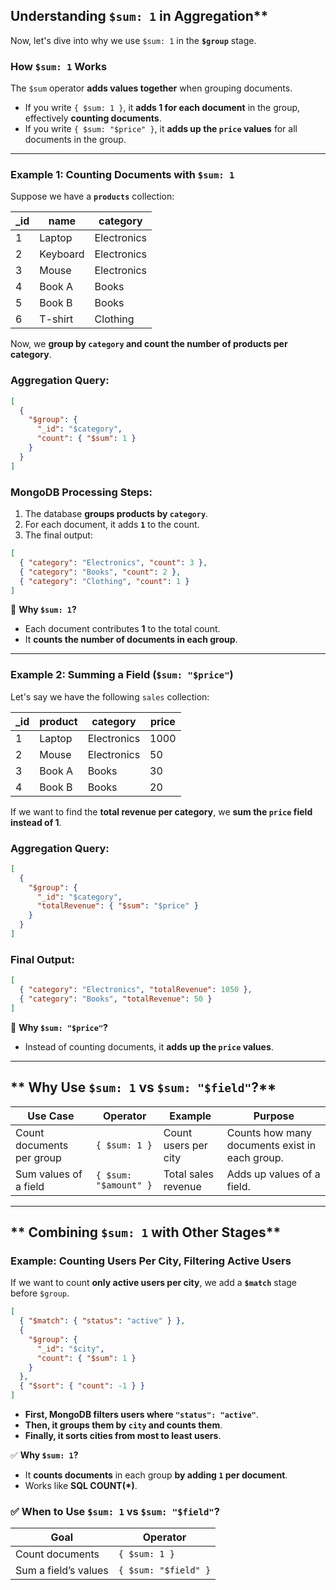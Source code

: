 
## Understanding `$sum: 1` in Aggregation**

Now, let's dive into why we use `$sum: 1` in the **`$group`** stage.

### **How `$sum: 1` Works**

The `$sum` operator **adds values together** when grouping documents.

- If you write `{ $sum: 1 }`, it **adds 1 for each document** in the group, effectively **counting documents**.
- If you write `{ $sum: "$price" }`, it **adds up the `price` values** for all documents in the group.

---

### **Example 1: Counting Documents with `$sum: 1`**

Suppose we have a **`products`** collection:

|_id|name|category|
|---|---|---|
|1|Laptop|Electronics|
|2|Keyboard|Electronics|
|3|Mouse|Electronics|
|4|Book A|Books|
|5|Book B|Books|
|6|T-shirt|Clothing|

Now, we **group by `category` and count the number of products per category**.

### **Aggregation Query:**

```json
[
  {
    "$group": {
      "_id": "$category",
      "count": { "$sum": 1 }
    }
  }
]
```

### **MongoDB Processing Steps:**

1. The database **groups products by `category`**.
2. For each document, it adds **`1`** to the count.
3. The final output:

```json
[
  { "category": "Electronics", "count": 3 },
  { "category": "Books", "count": 2 },
  { "category": "Clothing", "count": 1 }
]
```

📌 **Why `$sum: 1`?**

- Each document contributes **1** to the total count.
- It **counts the number of documents in each group**.

---

### **Example 2: Summing a Field (`$sum: "$price"`)**

Let's say we have the following `sales` collection:

|_id|product|category|price|
|---|---|---|---|
|1|Laptop|Electronics|1000|
|2|Mouse|Electronics|50|
|3|Book A|Books|30|
|4|Book B|Books|20|

If we want to find the **total revenue per category**, we **sum the `price` field instead of 1**.

### **Aggregation Query:**

```json
[
  {
    "$group": {
      "_id": "$category",
      "totalRevenue": { "$sum": "$price" }
    }
  }
]
```

### **Final Output:**

```json
[
  { "category": "Electronics", "totalRevenue": 1050 },
  { "category": "Books", "totalRevenue": 50 }
]
```

📌 **Why `$sum: "$price"`?**

- Instead of counting documents, it **adds up the `price` values**.

---

## ** Why Use `$sum: 1` vs `$sum: "$field"`?**

| **Use Case**              | **Operator**          | **Example**          | **Purpose**                                    |
| ------------------------- | --------------------- | -------------------- | ---------------------------------------------- |
| Count documents per group | `{ $sum: 1 }`         | Count users per city | Counts how many documents exist in each group. |
| Sum values of a field     | `{ $sum: "$amount" }` | Total sales revenue  | Adds up values of a field.                     |

---

## ** Combining `$sum: 1` with Other Stages**

### **Example: Counting Users Per City, Filtering Active Users**

If we want to count **only active users per city**, we add a **`$match`** stage before `$group`.

```json
[
  { "$match": { "status": "active" } },
  {
    "$group": {
      "_id": "$city",
      "count": { "$sum": 1 }
    }
  },
  { "$sort": { "count": -1 } }
]
```

- **First, MongoDB filters users where `"status": "active"`**.
- **Then, it groups them by `city` and counts them**.
- **Finally, it sorts cities from most to least users**.

✅ **Why `$sum: 1`?**

- It **counts documents** in each group **by adding `1` per document**.
- Works like **SQL COUNT(*)**.

### ✅ **When to Use `$sum: 1` vs `$sum: "$field"`?**

|**Goal**|**Operator**|
|---|---|
|Count documents|`{ $sum: 1 }`|
|Sum a field’s values|`{ $sum: "$field" }`|
